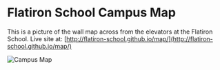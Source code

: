 # Flatiron School Campus Map

This is a picture of the wall map across from the elevators at the Flatiron School. Live site at: [http://flatiron-school.github.io/map/](http://flatiron-school.github.io/map/)

<img src="images/campus-map.jpg" alt="Campus Map">